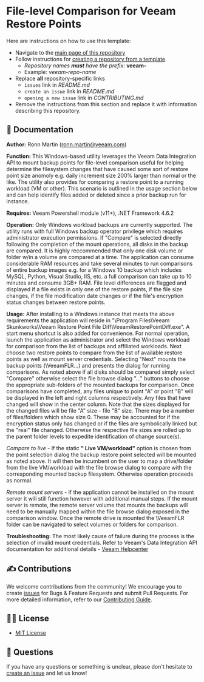 # File-level Comparison for Veeam Restore Points

Here are instructions on how to use this template:

* Navigate to the [main page of this repository](https://github.com/VeeamHub/veeamhub-template)
* Follow instructions for [creating a repository from a template](https://help.github.com/en/articles/creating-a-repository-from-a-template)
  * _Repository names **must** have the prefix:_ **veeam-**
  * Example: _veeam-repo-name_
* Replace **all** repository-specific links
  * `issues` link in _README.md_
  * `create an issue` link in _README.md_
  * `opening a new issue` link in _CONTRIBUTING.md_
* Remove the instructions from this section and replace it with information describing this repository.

## 📗 Documentation

**Author:** Ronn Martin (ronn.martin@veeam.com)

**Function:** This Windows-based utility leverages the Veeam Data Integration API to mount backup points for file-level comparison useful for helping determine the filesystem changes that have caused some sort of restore point size anomoly e.g. daily increment size 200% larger than normal or the like.  The utility also provides for comparing a restore point to a running workload (VM or other). This scenario is outlined in the usage section below and can help identify files added or deleted since a prior backup run for instance.

**Requires:** Veeam Powershell module (v11+), .NET Framework 4.6.2

**Operation:** Only Windows workload backups are currently supported. The utility runs with full Windows backup operator privilege which requires administrator execution permissions. If "Compare" is selected directly following the completion of the mount operations, all disks in the backup are compared. It is highly reccommended that only one disk volume or folder w/in a volume are compared at a time. The application can consume considerable RAM resources and take several minutes to run comparisons of entire backup images e.g. for a Windows 10 backup which includes MySQL, Python, Visual Studio, IIS, etc. a full comparison can take up to 10 minutes and consume 3GB+ RAM. File level differences are flagged and displayed if a file exists in only one of the restore points, if the file size changes, if the file modification date changes or if the file's encryption status changes between restore points.

**Usage:** After installing to a Windows instance that meets the above requirements the application will reside in "\Program Files\Veeam Skunkworks\Veeam Restore Point File Diff\VeeamRestorePointDiff.exe". A start menu shortcut is also added for convenience.
For normal operation, launch the application as administrator and select the Windows workload for comparison from the list of backups and affiliated workloads. Next choose two restore points to compare from the list of available restore points as well as mount server credentials.  Selecting "Next" mounts the backup points (\VeeamFLR\...) and presents the dialog for running comparisons. As noted above if all disks should be compared simply select "Compare" otherwise select the file browse dialog "..." buttons to choose the appropriate sub-folders of the mounted backups for comparison. Once comparisons have completed, any files unique to point "A" or point "B" will be displayed in the left and right columns respectively.  Any files that have changed will show in the center column. Note that the sizes displayed for the changed files will be file "A" size - file "B" size. There may be a number of files/folders which show size 0. These may be accounted for if the encryption status only has changed or if the files are symbolically linked but the "real" file changed. Otherwise the respective file sizes are rolled up to the parent folder levels to expedite identification of change source(s).

*Compare to live* - If the static **"<workload name> Live VM/workload"** option is chosen from the point selection dialog the backup restore point selected will be mounted as noted above. It will then be incumbent on the user to map a drive/folder from the live VM/workload with the file browse dialog to compare with the corresponding mounted backup filesystem. Otherwise operation proceeds as normal.

*Remote mount servers* - If the application cannot be installed on the mount server it will still function however with additional manual steps.  If the mount server is remote, the remote server volume that mounts the backups will need to be manually mapped within the file browse dialog exposed in the comparison window.  Once the remote drive is mounted the \VeeamFLR folder can be navigated to select volumes or folders for comparison.

**Troubleshooting:**
The most likely cause of failure during the process is the selection of invalid mount credentials. Refer to Veeam's Data Integration API documentation for additional details - [Veeam Helpcenter](https://helpcenter.veeam.com/docs/backup/powershell/publish-vbrbackupcontent.html?ver=110)

## ✍ Contributions

We welcome contributions from the community! We encourage you to create [issues](https://github.com/VeeamHub/{repo-name}/issues/new/choose) for Bugs & Feature Requests and submit Pull Requests. For more detailed information, refer to our [Contributing Guide](CONTRIBUTING.md).

## 🤝🏾 License

* [MIT License](LICENSE)

## 🤔 Questions

If you have any questions or something is unclear, please don't hesitate to [create an issue](https://github.com/VeeamHub/{repo-name}/issues/new/choose) and let us know!
